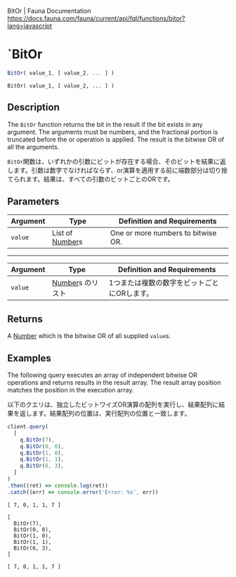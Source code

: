 BitOr | Fauna Documentation
https://docs.fauna.com/fauna/current/api/fql/functions/bitor?lang=javascript

# `BitOr

```javascript
BitOr( value_1, [ value_2, ... ] )
```

```shell
BitOr( value_1, [ value_2, ... ] )
```

## [](#description)Description

The `BitOr` function returns the bit in the result if the bit exists in any argument. The arguments must be numbers, and the fractional portion is truncated before the or operation is applied. The result is the bitwise OR of all the arguments.

`BitOr`関数は、いずれかの引数にビットが存在する場合、そのビットを結果に返します。引数は数字でなければならず、or演算を適用する前に端数部分は切り捨てられます。結果は、すべての引数のビットごとのORです。

## [](#parameters)Parameters

|Argument|Type|Definition and Requirements|
|--|--|--|
|`value`|List of [Number](https://docs.fauna.com/fauna/current/api/fql/types#number)s|One or more numbers to bitwise OR.|

---

|Argument|Type|Definition and Requirements|
|--|--|--|
|`value`|[Number](https://docs.fauna.com/fauna/current/api/fql/types#number)s のリスト|1つまたは複数の数字をビットごとにORします。|

## [](#returns)Returns

A [Number](https://docs.fauna.com/fauna/current/api/fql/types#number) which is the bitwise OR of all supplied `value`s.

## [](#examples)Examples

The following query executes an array of independent bitwise OR operations and returns results in the result array. The result array position matches the position in the execution array.

以下のクエリは、独立したビットワイズOR演算の配列を実行し、結果配列に結果を返します。結果配列の位置は、実行配列の位置と一致します。

```javascript
client.query(
  [
    q.BitOr(7),
    q.BitOr(0, 0),
    q.BitOr(1, 0),
    q.BitOr(1, 1),
    q.BitOr(6, 3),
  ]
)
.then((ret) => console.log(ret))
.catch((err) => console.error('Error: %s', err))
```

```none
[ 7, 0, 1, 1, 7 ]
```

```shell
[
  BitOr(7),
  BitOr(0, 0),
  BitOr(1, 0),
  BitOr(1, 1),
  BitOr(6, 3),
]
```

```none
[ 7, 0, 1, 1, 7 ]
```

